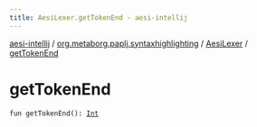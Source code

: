 ```yaml
---
title: AesiLexer.getTokenEnd - aesi-intellij
---
```


[aesi-intellij](../../index.html) / [org.metaborg.paplj.syntaxhighlighting](../index.html) / [AesiLexer](index.html) / [getTokenEnd](.)

# getTokenEnd

`fun getTokenEnd(): `[`Int`](https://kotlinlang.org/api/latest/jvm/stdlib/kotlin/-int/index.html)